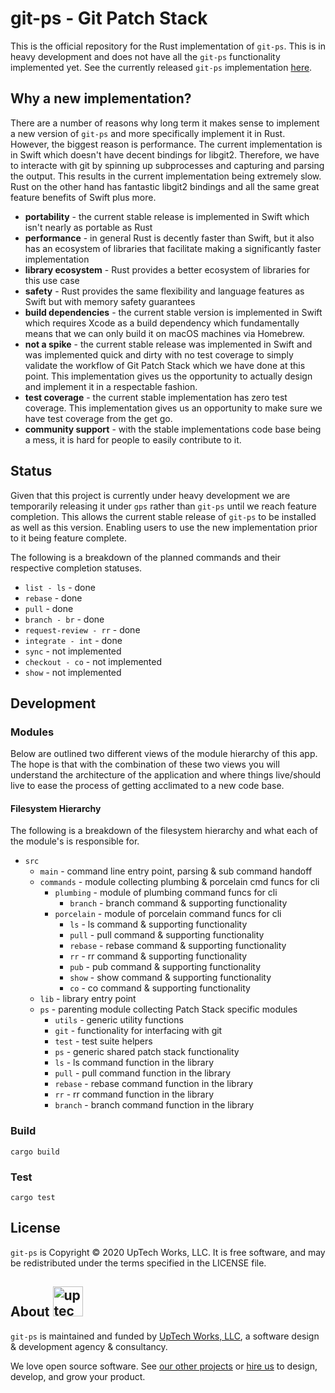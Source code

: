 # git-ps - Git Patch Stack

This is the official repository for the Rust implementation of `git-ps`. This
is in heavy development and does not have all the `git-ps` functionality
implemented yet. See the currently released `git-ps` implementation
[here](https://github.com/uptech/git-ps).

## Why a new implementation?

There are a number of reasons why long term it makes sense to implement a new
version of `git-ps` and more specifically implement it in Rust. However, the
biggest reason is performance. The current implementation is in Swift which
doesn't have decent bindings for libgit2. Therefore, we have to interacte with
git by spinning up subprocesses and capturing and parsing the output. This
results in the current implementation being extremely slow. Rust on the other
hand has fantastic libgit2 bindings and all the same great feature benefits
of Swift plus more.

- **portability** - the current stable release is implemented in Swift which
  isn't nearly as portable as Rust
- **performance** - in general Rust is decently faster than Swift, but it also
  has an ecosystem of libraries that facilitate making a significantly faster
  implementation
- **library ecosystem** - Rust provides a better ecosystem of libraries for
  this use case
- **safety** - Rust provides the same flexibility and language features as
  Swift but with memory safety guarantees
- **build dependencies** - the current stable version is implemented in Swift
  which requires Xcode as a build dependency which fundamentally means that we
  can only build it on macOS machines via Homebrew.
- **not a spike** - the current stable release was implemented in Swift and was
  implemented quick and dirty with no test coverage to simply validate the
  workflow of Git Patch Stack which we have done at this point. This
  implementation gives us the opportunity to actually design and implement it
  in a respectable fashion.
- **test coverage** - the current stable implementation has zero test coverage.
  This implementation gives us an opportunity to make sure we have test
  coverage from the get go.
- **community support** - with the stable implementations code base being a
  mess, it is hard for people to easily contribute to it.

## Status

Given that this project is currently under heavy development we are temporarily
releasing it under `gps` rather than `git-ps` until we reach feature
completion. This allows the current stable release of `git-ps` to be installed
as well as this version. Enabling users to use the new implementation prior
to it being feature complete.

The following is a breakdown of the planned commands and their
respective completion statuses.

* `list - ls` - done 
* `rebase` - done
* `pull` - done
* `branch - br` - done
* `request-review - rr` - done
* `integrate - int` - done
* `sync` - not implemented
* `checkout - co` - not implemented
* `show` - not implemented

## Development


### Modules

Below are outlined two different views of the module hierarchy of this app. The
hope is that with the combination of these two views you will understand the
architecture of the application and where things live/should live to ease the
process of getting acclimated to a new code base.

#### Filesystem Hierarchy

The following is a breakdown of the filesystem hierarchy and what each of the
module's is responsible for.

* `src`
	* `main` - command line entry point, parsing & sub command handoff
	* `commands` - module collecting plumbing & porcelain cmd funcs for cli
		* `plumbing` - module of plumbing command funcs for cli
			* `branch` - branch command & supporting functionality
		* `porcelain` - module of porcelain command funcs for cli
			* `ls` - ls command & supporting functionality
			* `pull` - pull command & supporting functionality
			* `rebase` - rebase command & supporting functionality
			* `rr` - rr command & supporting functionality 
			* `pub` - pub command & supporting functionality
			* `show` - show command & supporting functionality
			* `co` - co command & supporting functionality
	* `lib` - library entry point
	* `ps` - parenting module collecting Patch Stack specific modules 
		* `utils` - generic utility functions
		* `git` - functionality for interfacing with git
		* `test` - test suite helpers
		* `ps` - generic shared patch stack functionality
		* `ls` - ls command function in the library
		* `pull` - pull command function in the library
		* `rebase` - rebase command function in the library
		* `rr` - rr command function in the library
		* `branch` - branch command function in the library

### Build

```text
cargo build
```

### Test

```text
cargo test
```

## License

`git-ps` is Copyright © 2020 UpTech Works, LLC. It is free software, and
may be redistributed under the terms specified in the LICENSE file.

## About <img src="http://upte.ch/img/logo.png" alt="uptech" height="48">

`git-ps` is maintained and funded by [UpTech Works, LLC][uptech], a software
design & development agency & consultancy.

We love open source software. See [our other projects][community] or
[hire us][hire] to design, develop, and grow your product.

[community]: https://github.com/uptech
[hire]: http://upte.ch
[uptech]: http://upte.ch
